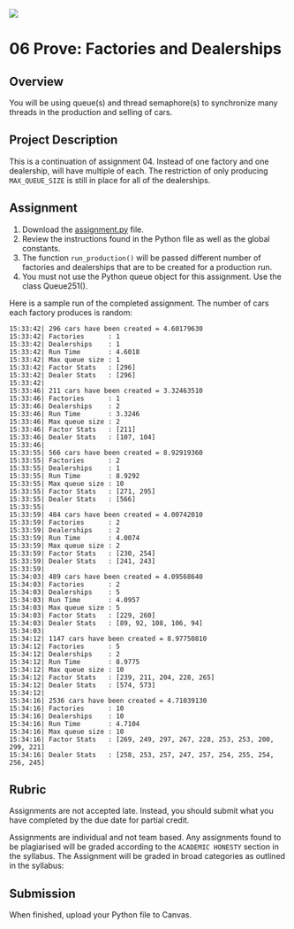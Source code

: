 ![](../site/banner.png)

# 06 Prove: Factories and Dealerships

## Overview

You will be using queue(s) and thread semaphore(s) to synchronize many threads in the production and selling of cars.

## Project Description

This is a continuation of assignment 04.  Instead of one factory and one dealership, will have multiple of each.  The restriction of only producing `MAX_QUEUE_SIZE` is still in place for all of the dealerships.

## Assignment

1. Download the [assignment.py](assignment/assignment.py) file.
2. Review the instructions found in the Python file as well as the global constants.
4. The function `run_production()` will be passed different number of factories and dealerships that are to be created for a production run.
1. You must not use the Python queue object for this assignment.  Use the class Queue251().

Here is a sample run of the completed assignment.  The number of cars each factory produces is random:

```
15:33:42| 296 cars have been created = 4.60179630
15:33:42| Factories      : 1     
15:33:42| Dealerships    : 1     
15:33:42| Run Time       : 4.6018
15:33:42| Max queue size : 1     
15:33:42| Factor Stats   : [296] 
15:33:42| Dealer Stats   : [296] 
15:33:42| 
15:33:46| 211 cars have been created = 3.32463510
15:33:46| Factories      : 1
15:33:46| Dealerships    : 2
15:33:46| Run Time       : 3.3246    
15:33:46| Max queue size : 2
15:33:46| Factor Stats   : [211]     
15:33:46| Dealer Stats   : [107, 104]
15:33:46| 
15:33:55| 566 cars have been created = 8.92919360
15:33:55| Factories      : 2
15:33:55| Dealerships    : 1
15:33:55| Run Time       : 8.9292    
15:33:55| Max queue size : 10        
15:33:55| Factor Stats   : [271, 295]
15:33:55| Dealer Stats   : [566]     
15:33:55| 
15:33:59| 484 cars have been created = 4.00742010
15:33:59| Factories      : 2
15:33:59| Dealerships    : 2
15:33:59| Run Time       : 4.0074    
15:33:59| Max queue size : 2
15:33:59| Factor Stats   : [230, 254]
15:33:59| Dealer Stats   : [241, 243]
15:33:59| 
15:34:03| 489 cars have been created = 4.09568640
15:34:03| Factories      : 2
15:34:03| Dealerships    : 5
15:34:03| Run Time       : 4.0957
15:34:03| Max queue size : 5
15:34:03| Factor Stats   : [229, 260]
15:34:03| Dealer Stats   : [89, 92, 108, 106, 94]
15:34:03| 
15:34:12| 1147 cars have been created = 8.97750810
15:34:12| Factories      : 5
15:34:12| Dealerships    : 2
15:34:12| Run Time       : 8.9775
15:34:12| Max queue size : 10
15:34:12| Factor Stats   : [239, 211, 204, 228, 265]
15:34:12| Dealer Stats   : [574, 573]
15:34:12| 
15:34:16| 2536 cars have been created = 4.71039130
15:34:16| Factories      : 10
15:34:16| Dealerships    : 10
15:34:16| Run Time       : 4.7104
15:34:16| Max queue size : 10
15:34:16| Factor Stats   : [269, 249, 297, 267, 228, 253, 253, 200, 299, 221]
15:34:16| Dealer Stats   : [258, 253, 257, 247, 257, 254, 255, 254, 256, 245]
```


## Rubric

Assignments are not accepted late. Instead, you should submit what you have completed by the due date for partial credit.

Assignments are individual and not team based.  Any assignments found to be  plagiarised will be graded according to the `ACADEMIC HONESTY` section in the syllabus. The Assignment will be graded in broad categories as outlined in the syllabus:

## Submission

When finished, upload your Python file to Canvas.